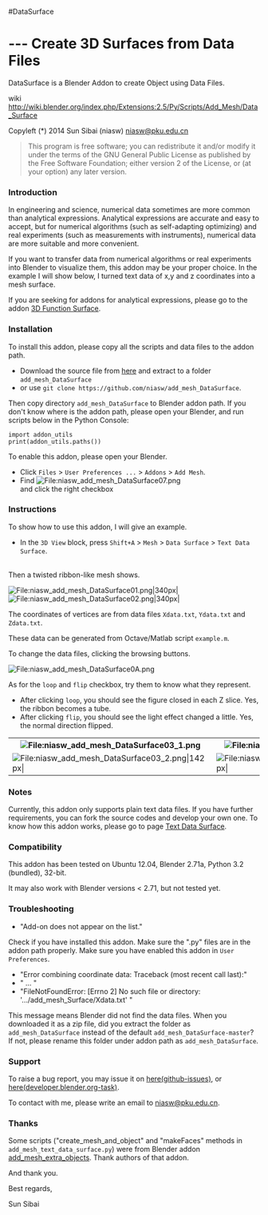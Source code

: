 #DataSurface

--- Create 3D Surfaces from Data Files
=====

DataSurface is a Blender Addon to create Object using Data Files.

wiki <http://wiki.blender.org/index.php/Extensions:2.5/Py/Scripts/Add_Mesh/Data_Surface>

Copyleft (*) 2014 Sun Sibai (niasw) <niasw@pku.edu.cn>

>This program is free software; you can redistribute it and/or
>modify it under the terms of the GNU General Public License
>as published by the Free Software Foundation; either version 2
>of the License, or (at your option) any later version.

### Introduction

In engineering and science, numerical data sometimes are more common than analytical expressions. Analytical expressions are accurate and easy to accept, but for numerical algorithms (such as self-adapting optimizing) and real experiments (such as measurements with instruments), numerical data are more suitable and more convenient.


If you want to transfer data from numerical algorithms or real experiments into Blender to visualize them, this addon may be your proper choice. In the example I will show below, I turned text data of x,y and z coordinates into a mesh surface.


If you are seeking for addons for analytical expressions, please go to the addon [3D Function Surface](http://wiki.blender.org/index.php/Extensions:2.5/Py/Scripts/Add_Mesh/Add_3d_Function_Surface).


### Installation

To install this addon, please copy all the scripts and data files to the addon path.
* Download the source file from [here](https://github.com/niasw/add_mesh_DataSurface/archive/master.zip) and extract to a folder `add_mesh_DataSurface`
* or use `git clone https://github.com/niasw/add_mesh_DataSurface`.

Then copy directory `add_mesh_DataSurface` to Blender addon path. If you don't know where is the addon path, please open your Blender, and run scripts below in the Python Console:

    import addon_utils
    print(addon_utils.paths())

To enable this addon, please open your Blender.
* Click `Files` > `User Preferences ...` > `Addons` > `Add Mesh`.
* Find ![File:niasw_add_mesh_DataSurface07.png‎](http://wiki.blender.org/uploads/0/0f/Niasw_add_mesh_DataSurface07.png) <html><br/></html> and click the right checkbox

### Instructions
To show how to use this addon, I will give an example.
* In the `3D View` block, press `Shift+A` > `Mesh` > `Data Surface` > `Text Data Surface`.
<html><br/></html> Then a twisted ribbon-like mesh shows.

![File:niasw_add_mesh_DataSurface01.png|340px|](http://wiki.blender.org/uploads/thumb/e/ef/Niasw_add_mesh_DataSurface01.png/340px-Niasw_add_mesh_DataSurface01.png) ![File:niasw_add_mesh_DataSurface02.png‎|340px|](http://wiki.blender.org/uploads/thumb/9/9a/Niasw_add_mesh_DataSurface02.png/340px-Niasw_add_mesh_DataSurface02.png)


The coordinates of vertices are from data files `Xdata.txt`, `Ydata.txt` and `Zdata.txt`.

These data can be generated from Octave/Matlab script `example.m`.

To change the data files, clicking the browsing buttons.

![File:niasw_add_mesh_DataSurface0A.png](http://wiki.blender.org/uploads/6/63/Niasw_add_mesh_DataSurface0A.png)


As for the `loop` and `flip` checkbox, try them to know what they represent.
* After clicking `loop`, you should see the figure closed in each Z slice. Yes, the ribbon becomes a tube.
* After clicking `flip`, you should see the light effect changed a little. Yes, the normal direction flipped.

<table>
 <tr>
  <th><img alt="File:niasw_add_mesh_DataSurface03_1.png‎" src="http://wiki.blender.org/uploads/a/a9/Niasw_add_mesh_DataSurface03_1.png"/></th>
  <th><img alt="File:niasw_add_mesh_DataSurface04_1.png‎" src="http://wiki.blender.org/uploads/7/72/Niasw_add_mesh_DataSurface04_1.png"/></th>
  <th><img alt="File:niasw_add_mesh_DataSurface05_1.png‎" src="http://wiki.blender.org/uploads/e/e7/Niasw_add_mesh_DataSurface05_1.png"/></th>
 </tr><tr>
  <td><img alt="File:niasw_add_mesh_DataSurface03_2.png‎|142px|" src="http://wiki.blender.org/uploads/thumb/e/e0/Niasw_add_mesh_DataSurface03_2.png/142px-Niasw_add_mesh_DataSurface03_2.png"/></td>
  <td><img alt="File:niasw_add_mesh_DataSurface04_2.png‎|142px|" src="http://wiki.blender.org/uploads/thumb/c/c3/Niasw_add_mesh_DataSurface04_2.png/142px-Niasw_add_mesh_DataSurface04_2.png"/></td>
  <td><img alt="File:niasw_add_mesh_DataSurface05_2.png‎|142px|" src="http://wiki.blender.org/uploads/thumb/f/f2/Niasw_add_mesh_DataSurface05_2.png/142px-Niasw_add_mesh_DataSurface05_2.png"/></td>
 </tr>
</table>

### Notes
Currently, this addon only supports plain text data files. If you have further requirements, you can fork the source codes and develop your own one. To know how this addon works, please go to page [Text Data Surface](http://wiki.blender.org/index.php/Extensions:2.6/Py/Scripts/Add_Mesh/Data_Surface/Text_Data_Surface).

### Compatibility
This addon has been tested on Ubuntu 12.04, Blender 2.71a, Python 3.2 (bundled), 32-bit.

It may also work with Blender versions &lt; 2.71, but not tested yet.

### Troubleshooting
* "Add-on does not appear on the list."

Check if you have installed this addon. Make sure the ".py" files are in the addon path properly. Make sure you have enabled this addon in `User Preferences`.

* "Error combining coordinate data: Traceback (most recent call last):"
* " ... "
* "FileNotFoundError: [Errno 2] No such file or directory: '.../add_mesh_Surface/Xdata.txt' "

This message means Blender did not find the data files. When you downloaded it as a zip file, did you extract the folder as `add_mesh_DataSurface` instead of the default `add_mesh_DataSurface-master`? If not, please rename this folder under addon path as `add_mesh_DataSurface`.

### Support
To raise a bug report, you may issue it on [here(github-issues)](https://github.com/niasw/add_mesh_DataSurface/issues), or [here(developer.blender.org-task)](https://developer.blender.org/T41352).

To contact with me, please write an email to <niasw@pku.edu.cn>.

### Thanks
Some scripts ("create_mesh_and_object" and "makeFaces" methods in `add_mesh_text_data_surface.py`) were from Blender addon [add_mesh_extra_objects](http://wiki.blender.org/index.php/Extensions:2.6/Py/Scripts/Add_Mesh/Add_Extra). Thank authors of that addon.

And thank you.

Best regards,

Sun Sibai

